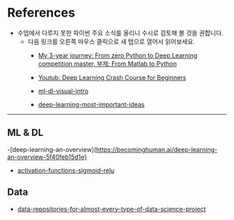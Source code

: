 # References

- 수업에서 다루지 못한 파이썬 주요 소식를 올리니 수시로 검토해 볼 것을 권합니다.  
  - 다음 링크를 오른쪽 마우스 클릭으로 새 탭으로 열어서 읽어보세요.  
    - [My 3-year journey: From zero Python to Deep Learning competition master, 부제: From Matlab to Python](https://towardsdatascience.com/my-3-year-journey-from-zero-python-to-deep-learning-competition-master-6605c188eec7)
    
    - [Youtub: Deep Learning Crash Course for Beginners](https://www.youtube.com/watch?v=VyWAvY2CF9c&feature=youtu.be)
    
    - [ml-dl-visual-intro](https://www.infoq.com/presentations/ml-dl-visual-intro/)
    
    - [deep-learning-most-important-ideas](https://dennybritz.com/blog/deep-learning-most-important-ideas/)

---
## ML & DL

  -[deep-learning-an-overview](https://becominghuman.ai/deep-learning-an-overview-5f40feb15d1e}

  - [activation-functions-sigmoid-relu](https://medium.com/@himanshuxd/activation-functions-sigmoid-relu-leaky-relu-and-softmax-basics-for-neural-networks-and-deep-8d9c70eed91e)


## Data

* [data-repositories-for-almost-every-type-of-data-science-project](https://towardsdatascience.com/data-repositories-for-almost-every-type-of-data-science-project-7aa2f98128b)

